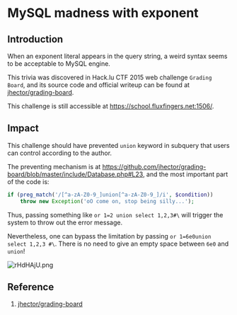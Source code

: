 # MySQL madness with exponent

## Introduction

When an exponent literal appears in the query string, a weird syntax seems to be acceptable to MySQL engine.

This trivia was discovered in Hack.lu CTF 2015 web challenge `Grading Board`, and its source code and official writeup can be found at [jhector/grading-board](https://github.com/jhector/grading-board).

This challenge is still accessible at https://school.fluxfingers.net:1506/.

## Impact

This challenge should have prevented `union` keyword in subquery that users can control according to the author.

The preventing mechanism is at https://github.com/jhector/grading-board/blob/master/include/Database.php#L23, and the most important part of the code is:

```php
if (preg_match('/[^a-zA-Z0-9_]union[^a-zA-Z0-9_]/i', $condition))
    throw new Exception('oO come on, stop being silly...');
```

Thus, passing something like `or 1=2 union select 1,2,3#\` will trigger the system to throw out the error message.

Nevertheless, one can bypass the limitation by passing `or 1=6e0union select 1,2,3 #\`. There is no need to give an empty space between `6e0` and `union`!

![rHdHAjU.png](http://i.imgur.com/rHdHAjU.png)

## Reference

1. [jhector/grading-board](https://github.com/jhector/grading-board)
